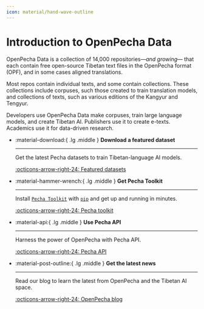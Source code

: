 ```yaml
---
icon: material/hand-wave-outline 
---
```


# Introduction to OpenPecha Data

OpenPecha Data is a collection of 14,000 repositories—_and growing_— that each contain free open-source Tibetan text files in the OpenPecha format (OPF), and in some cases aligned translations. 

Most repos contain individual texts, and some contain collections. These collections include corpuses, such those created to train translation models, and collections of texts, such as various editions of the Kangyur and Tengyur.

Developers use OpenPecha Data make corpuses, train large language models, and create Tibetan AI. Publishers use it to create e-texts. Academics use it for data-driven research.

<div class="grid cards" markdown>

-   :material-download:{ .lg .middle } __Download a featured dataset__

    ---

    Get the latest Pecha datasets to train Tibetan-language AI models.

    [:octicons-arrow-right-24: Featured datasets](https://openpecha.org/data/featured-datasets/)
    
-   :material-hammer-wrench:{ .lg .middle } __Get Pecha Toolkit__

    ---

    Install [`Pecha Toolkit`](#) with [`pip`](https://pypi.org/project/pip/) and get up
    and running in minutes.

    [:octicons-arrow-right-24: Pecha toolkit](https://openpecha.org/toolkit/install/)

-   :material-api:{ .lg .middle } __Use Pecha API__

    ---

    Harness the power of OpenPecha with Pecha API. 

    [:octicons-arrow-right-24: Pecha API](https://openpecha.org/api/getting-started/)

-   :material-post-outline:{ .lg .middle } __Get the latest news__

    ---

    Read our blog to learn the latest from OpenPecha and the Tibetan AI space.

    [:octicons-arrow-right-24: OpenPecha blog](https://openpecha.org/blog/)

</div>
